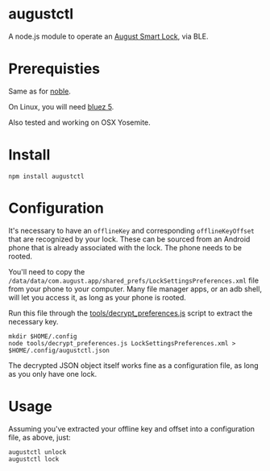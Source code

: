 augustctl
=========

A node.js module to operate an [August Smart Lock](http://www.august.com/), via BLE.

Prerequisties
=============

Same as for [noble](https://github.com/sandeepmistry/noble).

On Linux, you will need [bluez 5](http://www.bluez.org/).

Also tested and working on OSX Yosemite.

Install
=======

	npm install augustctl

Configuration
=============

It's necessary to have an `offlineKey` and corresponding `offlineKeyOffset` that are recognized by your lock.  These can be sourced from an Android phone that is already associated with the lock.  The phone needs to be rooted.

You'll need to copy the `/data/data/com.august.app/shared_prefs/LockSettingsPreferences.xml` file from your phone to your computer. Many file manager apps, or an adb shell, will let you access it, as long as your phone is rooted.

Run this file through the [tools/decrypt_preferences.js](tools/decrypt_preferences.js) script to extract the necessary key.

    mkdir $HOME/.config
    node tools/decrypt_preferences.js LockSettingsPreferences.xml > $HOME/.config/augustctl.json

The decrypted JSON object itself works fine as a configuration file, as long as you only have one lock.

Usage
=====

Assuming you've extracted your offline key and offset into a configuration file, as above, just:

	augustctl unlock
	augustctl lock
